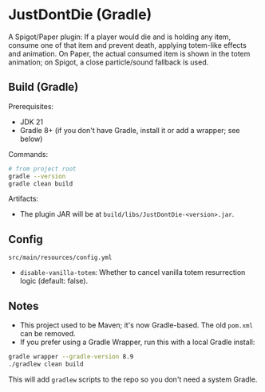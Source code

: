 # JustDontDie (Gradle)

A Spigot/Paper plugin: If a player would die and is holding any item, consume one of that item and prevent death, applying totem-like effects and animation. On Paper, the actual consumed item is shown in the totem animation; on Spigot, a close particle/sound fallback is used.

## Build (Gradle)

Prerequisites:
- JDK 21
- Gradle 8+ (if you don't have Gradle, install it or add a wrapper; see below)

Commands:

```zsh
# from project root
gradle --version
gradle clean build
```

Artifacts:
- The plugin JAR will be at `build/libs/JustDontDie-<version>.jar`.

## Config

`src/main/resources/config.yml`
- `disable-vanilla-totem`: Whether to cancel vanilla totem resurrection logic (default: false).

## Notes
- This project used to be Maven; it's now Gradle-based. The old `pom.xml` can be removed.
- If you prefer using a Gradle Wrapper, run this with a local Gradle install:

```zsh
gradle wrapper --gradle-version 8.9
./gradlew clean build
```

This will add `gradlew` scripts to the repo so you don't need a system Gradle.

